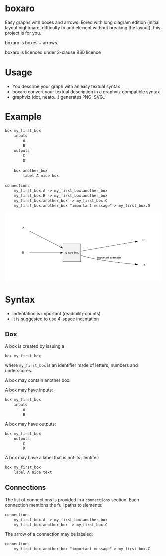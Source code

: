 # boxaro

Easy graphs with boxes and arrows. Bored with long diagram edition (initial layout nightmare, difficulty to add element without breaking the layout), this project is for you.

boxaro is boxes + arrows.

boxaro is licenced under 3-clause BSD licence

# Usage

* You describe your graph with an easy textual syntax
* boxaro convert your textual description in a graphviz compatible syntax
* graphviz (dot, neato…) generates PNG, SVG…

# Example

```
box my_first_box
    inputs
        A
        B
    outputs
        C
        D
        
    box another_box
        label A nice box
    
connections
    my_first_box.A -> my_first_box.another_box
    my_first_box.B -> my_first_box.another_box
    my_first_box.another_box -> my_first_box.C
    my_first_box.another_box "important message"-> my_first_box.D
```

![boxaro example](/examples/first.png "First example")

# Syntax

* indentation is important (readibility counts)
* it is suggested to use 4-space indentation

## Box

A box is created by issuing a
```
box my_first_box
```
where `my_first_box` is an identifier made of letters, numbers and underscores.

A box may contain another box.

A box may have inputs:
```
box my_first_box
    inputs
        A
        B
```

A box may have outputs:
```
box my_first_box
    outputs
        C
        D
```

A box may have a label that is not its identifer:
```
box my_first_box
    label A nice text
```

## Connections

The list of connections is provided in a `connections` section. Each connection mentions the full paths to elements:
```
connections
    my_first_box.A -> my_first_box.another_box
    my_first_box.another_box -> my_first_box.C
```

The arrow of a connection may be labeled:
```
connections
    my_first_box.another_box "important message"-> my_first_box.C
```
